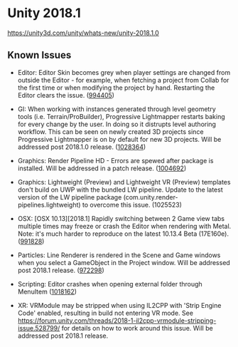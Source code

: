 # Unity 2018.1

https://unity3d.com/unity/whats-new/unity-2018.1.0

## Known Issues



*   Editor: Editor Skin becomes grey when player settings are changed from outside the Editor - for example, when fetching a project from Collab for the first time or when modifying the project by hand. Restarting the Editor clears the issue. ([994405](https://issuetracker.unity3d.com/issues/editor-skin-becomes-grey-when-a-collab-project-is-opened-for-the-first-time))
    
*   GI: When working with instances generated through level geometry tools (i.e. Terrain/ProBuilder), Progressive Lightmapper restarts baking for every change by the user. In doing so it distrupts level authoring workflow. This can be seen on newly created 3D projects since Progressive Lightmapper is on by default for new 3D projects. Will be addressed post 2018.1.0 release. ([1028364](https://issuetracker.unity3d.com/issues/user-experienc-eissues-with-generating-geometry-and-progressive-lightmapper-on-autogenerate))
    
*   Graphics: Render Pipeline HD - Errors are spewed after package is installed. Will be addressed in a patch release. ([1004692](https://issuetracker.unity3d.com/issues/render-pipeline-hd-errors-are-spewed-after-package-is-installed))
    
*   Graphics: Lightweight (Preview) and Lightweight VR (Preview) templates don't build on UWP with the bundled LW pipeline. Update to the latest version of the LW pipeline package (com.unity.render-pipelines.lightweight) to overcome this issue. (1025523)
    
*   OSX: \[OSX 10.13\]\[2018.1\] Rapidly switching between 2 Game view tabs multiple times may freeze or crash the Editor when rendering with Metal. Note: it's much harder to reproduce on the latest 10.13.4 Beta (17E160e). ([991828](https://issuetracker.unity3d.com/issues/osx-10-dot-13-2018-dot-1-switching-between-2-game-view-tabs-multiple-times-freezes-editor))
    
*   Particles: Line Renderer is rendered in the Scene and Game windows when you select a GameObject in the Project window. Will be addressed post 2018.1 release. ([972298](https://issuetracker.unity3d.com/issues/line-renderer-is-render-in-scene-slash-game-window-when-selecting-object-in-the-project-window))
    
*   Scripting: Editor crashes when opening external folder through MenuItem ([1018162](https://issuetracker.unity3d.com/issues/editor-crashes-when-opening-external-folder-through-menuitem))
    
*   XR: VRModule may be stripped when using IL2CPP with 'Strip Engine Code' enabled, resulting in build not entering VR mode. See https://forum.unity.com/threads/2018-1-il2cpp-vrmodule-stripping-issue.528799/ for details on how to work around this issue. Will be addressed post 2018.1 release.